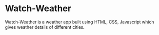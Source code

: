 # Watch-Weather
Watch-Weather is a weather app  built using HTML, CSS, Javascript which gives weather details of different cities.
